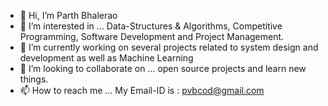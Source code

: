 - 👋 Hi, I’m Parth Bhalerao
- 👀 I’m interested in ... Data-Structures & Algorithms, Competitive Programming, Software Development and Project Management.
- 🌱 I’m currently working on several projects related to system design and development as well as Machine Learning
- 💞️ I’m looking to collaborate on ... open source projects and learn new things.
- 📫 How to reach me ... My Email-ID is : pvbcod@gmail.com

<!---
pvbgeek/pvbgeek is a ✨ special ✨ repository because its `README.md` (this file) appears on your GitHub profile.
You can click the Preview link to take a look at your changes.
--->
